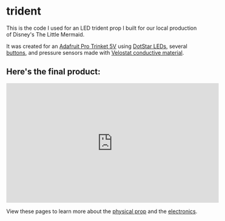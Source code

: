 # trident

This is the code I used for an LED trident prop I built for our local production of Disney's The Little Mermaid.

It was created for an [Adafruit Pro Trinket 5V](https://www.adafruit.com/products/2000) using [DotStar LEDs](https://www.adafruit.com/categories/885), several [buttons](https://www.adafruit.com/categories/235), and pressure sensors made with [Velostat conductive material](https://www.adafruit.com/products/1361).

## Here's the final product:
<iframe width="560" height="315" src="https://www.youtube.com/embed/uVdDKoUfJbE?rel=0" frameborder="0" allowfullscreen></iframe>

View these pages to learn more about the [physical prop](/trident/physical) and the [electronics](/trident/electronics).
